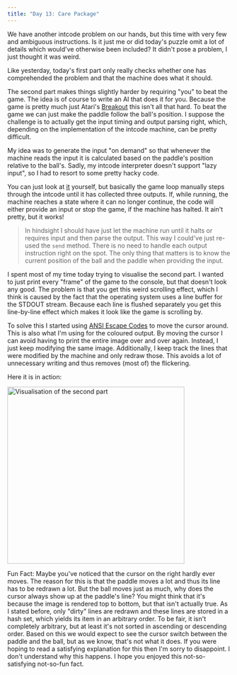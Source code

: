 ```yaml
---
title: "Day 13: Care Package"
---
```


We have another intcode problem on our hands, but this time with very few and ambiguous instructions. Is it just me or did today's puzzle omit a lot of details which would've otherwise been included?
It didn't pose a problem, I just thought it was weird.

Like yesterday, today's first part only really checks whether one has comprehended the problem and that the machine does what it should.

The second part makes things slightly harder by requiring "you" to beat the game. The idea is of course to write an AI that does it for you. Because the game is pretty much just Atari's [Breakout](https://en.wikipedia.org/wiki/Breakout_(video_game)) this isn't all that hard. To beat the game we can just make the paddle follow the ball's position.
I suppose the challenge is to actually get the input timing and output parsing right, which, depending on the implementation of the intcode machine, can be pretty difficult.

My idea was to generate the input "on demand" so that whenever the machine reads the input it is calculated based on the paddle's position relative to the ball's.
Sadly, my intcode interpreter doesn't support "lazy input", so I had to resort to some pretty hacky code.

You can just look at [it](https://github.com/siku2/aoc_2019/blob/a6085a22dca17cb9fc23f24fb0926eee12331f34/src/puzzles/day_13.rs#L61-L75) yourself, but basically the game loop manually steps through the intcode until it has collected three outputs. If, while running, the machine reaches a state where it can no longer continue, the code will either provide an input or stop the game, if the machine has halted.
It ain't pretty, but it works!

> In hindsight I should have just let the machine run until it halts or requires input and then parse the output. This way I could've just re-used the `send` method.
> There is no need to handle each output instruction right on the spot. The only thing that matters is to know the current position of the ball and the paddle when providing the input.

I spent most of my time today trying to visualise the second part. I wanted to just print every "frame" of the game to the console, but that doesn't look any good.
The problem is that you get this weird scrolling effect, which I think is caused by the fact that the operating system uses a line buffer for the STDOUT stream. Because each line is flushed separately you get this line-by-line effect which makes it look like the game is scrolling by.

To solve this I started using [ANSI Escape Codes](https://en.wikipedia.org/wiki/ANSI_escape_code) to move the cursor around. This is also what I'm using for the coloured output.
By moving the cursor I can avoid having to print the entire image over and over again. Instead, I just keep modifying the same image.
Additionally, I keep track the lines that were modified by the machine and only redraw those. This avoids a lot of unnecessary writing and thus removes (most of) the flickering.

Here it is in action:

<img
    src="{{ site.baseurl }}/assets/img/day-13-visualisation.gif"
    alt="Visualisation of the second part"
    width="400"
/>

Fun Fact: Maybe you've noticed that the cursor on the right hardly ever moves. The reason for this is that the paddle moves a lot and thus its line has to be redrawn a lot.
But the ball moves just as much, why does the cursor always show up at the paddle's line?
You might think that it's because the image is rendered top to bottom, but that isn't actually true. As I stated before, only "dirty" lines are redrawn and these lines are stored in a hash set, which yields its item in an arbitrary order. To be fair, it isn't completely arbitrary, but at least it's not sorted in ascending or descending order.
Based on this we would expect to see the cursor switch between the paddle and the ball, but as we know, that's not what it does.
If you were hoping to read a satisfying explanation for this then I'm sorry to disappoint. I don't understand why this happens.
I hope you enjoyed this not-so-satisfying not-so-fun fact.
